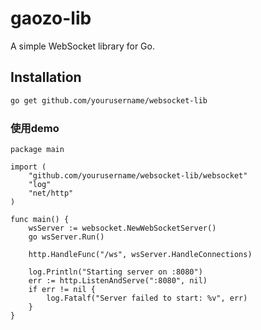 # gaozo-lib

A simple WebSocket library for Go.

## Installation

```sh
go get github.com/yourusername/websocket-lib
```

### 使用demo
```
package main

import (
    "github.com/yourusername/websocket-lib/websocket"
    "log"
    "net/http"
)

func main() {
    wsServer := websocket.NewWebSocketServer()
    go wsServer.Run()

    http.HandleFunc("/ws", wsServer.HandleConnections)

    log.Println("Starting server on :8080")
    err := http.ListenAndServe(":8080", nil)
    if err != nil {
        log.Fatalf("Server failed to start: %v", err)
    }
}

```